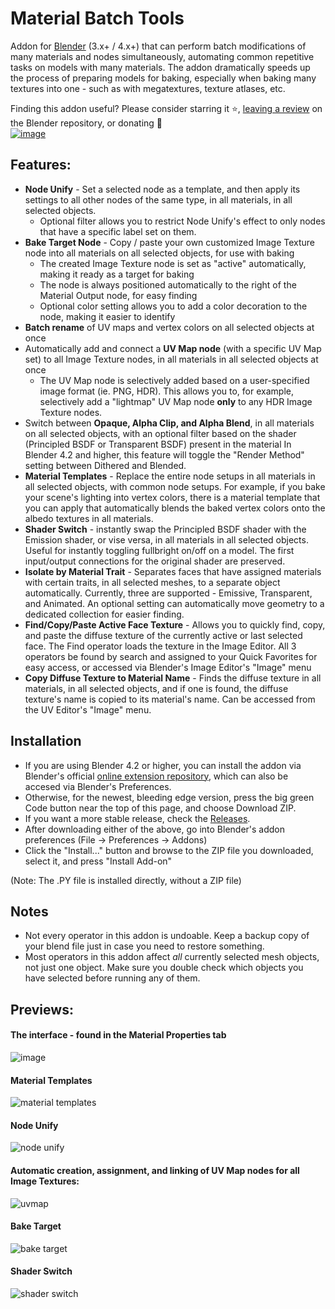 # Material Batch Tools
Addon for [Blender](https://www.blender.org/) (3.x+ / 4.x+) that can perform batch modifications of many materials and nodes simultaneously, automating common repetitive tasks on models with many materials. The addon dramatically speeds up the process of preparing models for baking, especially when baking many textures into one - such as with megatextures, texture atlases, etc.

Finding this addon useful? Please consider starring it ⭐, [leaving a review](https://extensions.blender.org/add-ons/matbatchtools/reviews/new/) on the Blender repository, or donating 🙂<br>
[![image](https://user-images.githubusercontent.com/88953117/232652206-a5b7c5a1-d4cc-40ec-88d7-d3a5886d8f55.png)](https://www.paypal.com/donate/?hosted_button_id=K63REE7KJ3WUY)

## Features:
- **Node Unify** - Set a selected node as a template, and then apply its settings to all other nodes of the same type, in all materials, in all selected objects.
	- Optional filter allows you to restrict Node Unify's effect to only nodes that have a specific label set on them. 
- **Bake Target Node** - Copy / paste your own customized Image Texture node into all materials on all selected objects, for use with baking
	- The created Image Texture node is set as "active" automatically, making it ready as a target for baking
	- The node is always positioned automatically to the right of the Material Output node, for easy finding
	- Optional color setting allows you to add a color decoration to the node, making it easier to identify
- **Batch rename** of UV maps and vertex colors on all selected objects at once
- Automatically add and connect a **UV Map node** (with a specific UV Map set) to all Image Texture nodes, in all materials in all selected objects at once
	- The UV Map node is selectively added based on a user-specified image format (ie. PNG, HDR). This allows you to, for example, selectively add a "lightmap" UV Map node **only** to any HDR Image Texture nodes.
- Switch between **Opaque, Alpha Clip, and Alpha Blend**, in all materials on all selected objects, with an optional filter based on the shader (Principled BSDF or Transparent BSDF) present in the material In Blender 4.2 and higher, this feature will toggle the "Render Method" setting between Dithered and Blended.
- **Material Templates** - Replace the entire node setups in all materials in all selected objects, with common node setups. For example, if you bake your scene's lighting into vertex colors, there is a material template that you can apply that automatically blends the baked vertex colors onto the albedo textures in all materials.
- **Shader Switch** - instantly swap the Principled BSDF shader with the Emission shader, or vise versa, in all materials in all selected objects. Useful for instantly toggling fullbright on/off on a model. The first input/output connections for the original shader are preserved.
- **Isolate by Material Trait** - Separates faces that have assigned materials with certain traits, in all selected meshes, to a separate object automatically. Currently, three are supported - Emissive, Transparent, and Animated. An optional setting can automatically move geometry to a dedicated collection for easier finding.
- **Find/Copy/Paste Active Face Texture** - Allows you to quickly find, copy, and paste the diffuse texture of the currently active or last selected face. The Find operator loads the texture in the Image Editor. All 3 operators be found by search and assigned to your Quick Favorites for easy access, or accessed via Blender's Image Editor's "Image" menu
- **Copy Diffuse Texture to Material Name** - Finds the diffuse texture in all materials, in all selected objects, and if one is found, the diffuse texture's name is copied to its material's name. Can be accessed from the UV Editor's "Image" menu.

## Installation
- If you are using Blender 4.2 or higher, you can install the addon via Blender's official [online extension repository](https://extensions.blender.org/add-ons/matbatchtools/), which can also be accesed via Blender's Preferences.
- Otherwise, for the newest, bleeding edge version, press the big green Code button near the top of this page, and choose Download ZIP.
- If you want a more stable release, check the [Releases](https://github.com/theanine3D/mat-batch-tools/releases).
- After downloading either of the above, go into Blender's addon preferences (File → Preferences → Addons)
- Click the "Install..." button and browse to the ZIP file you downloaded, select it, and press "Install Add-on"

(Note: The .PY file is installed directly, without a ZIP file)

## Notes
- Not every operator in this addon is undoable. Keep a backup copy of your blend file just in case you need to restore something.
- Most operators in this addon affect *all* currently selected mesh objects, not just one object. Make sure you double check which objects you have selected before running any of them.

## Previews:
#### The interface - found in the Material Properties tab
![image](https://github.com/user-attachments/assets/6db25d56-e53d-4c76-aef4-9f5956741eaa)

#### Material Templates ####
![material templates](https://github.com/theanine3D/mat-batch-tools/assets/88953117/56ec9b27-e3c5-4f90-aa13-68e6ae8bcc0c)

#### Node Unify
![node unify](https://user-images.githubusercontent.com/88953117/209483715-d8592e98-56a3-4a8d-aa3f-aaf95896e1bb.gif)

#### Automatic creation, assignment, and linking of UV Map nodes for all Image Textures:
![uvmap](https://user-images.githubusercontent.com/88953117/209455488-7ef92550-09c1-439a-ae89-39ad8fc48348.gif)

#### Bake Target
![bake target](https://user-images.githubusercontent.com/88953117/209455528-a3690ce7-2004-47b0-acf5-56c7c9eac398.gif)

#### Shader Switch
![shader switch](https://user-images.githubusercontent.com/88953117/209982952-27bddc61-4a7b-4780-a849-b3f85af73a4e.gif)

